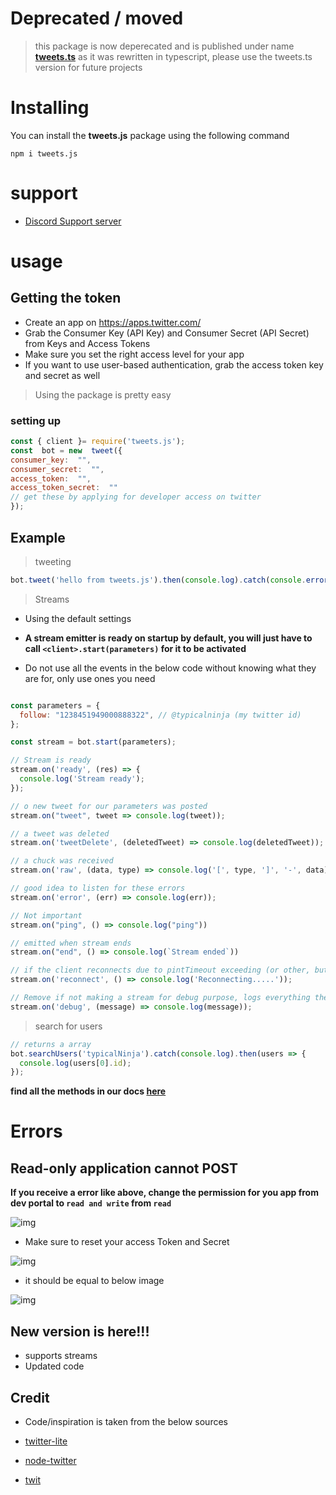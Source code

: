 # Deprecated / moved

> this package is now deperecated and is published under name **[tweets.ts](https://github.com/typicalninja493/tweets.ts)** as it was rewritten in typescript, please use the tweets.ts version for future projects


# Installing

You can install the **tweets.js** package using the following command

  

```
npm i tweets.js
```

# support

* [Discord Support server](https://discord.gg/HVnGtzMaW4)
  

# usage

## Getting the token 

* Create an app on https://apps.twitter.com/
* Grab the Consumer Key (API Key) and Consumer Secret (API Secret) from Keys and Access Tokens
* Make sure you set the right access level for your app
* If you want to use user-based authentication, grab the access token key and secret as well



> Using the package is pretty easy

### setting up

```js
const { client }= require('tweets.js');
const  bot = new  tweet({
consumer_key:  "",
consumer_secret:  "",
access_token:  "",
access_token_secret:  ""
// get these by applying for developer access on twitter
});
```

## Example


> tweeting

```js
bot.tweet('hello from tweets.js').then(console.log).catch(console.error)
```

> Streams

* Using the default settings
* **A stream emitter is ready on startup by default, you will just have to call `<client>.start(parameters)` for it to be activated**

* Do not use all the events in the below code without knowing what they are for, only use ones you need 
  
```js

const parameters = {
  follow: "1238451949000888322", // @typicalninja (my twitter id)
};

const stream = bot.start(parameters);

// Stream is ready
stream.on('ready', (res) => {
  console.log('Stream ready');
});

// o new tweet for our parameters was posted
stream.on("tweet", tweet => console.log(tweet));

// a tweet was deleted
stream.on('tweetDelete', (deletedTweet) => console.log(deletedTweet));

// a chuck was received
stream.on('raw', (data, type) => console.log('[', type, ']', '-', data));

// good idea to listen for these errors
stream.on('error', (err) => console.log(err));

// Not important
stream.on("ping", () => console.log("ping"))

// emitted when stream ends
stream.on("end", () => console.log(`Stream ended`))

// if the client reconnects due to pintTimeout exceeding (or other, but mostly pintTimeout exceeding)
stream.on('reconnect', () => console.log('Reconnecting.....'));

// Remove if not making a stream for debug purpose, logs everything the client does behind the scence
stream.on('debug', (message) => console.log(message));
```

> search for users

```js
// returns a array
bot.searchUsers('typicalNinja').catch(console.log).then(users => {
  console.log(users[0].id);
});
```

**find all the methods in our docs [here](https://tweets.axix.cf/)**


## 


# Errors

## Read-only application cannot POST

**If you receive a error like above, change the permission for you app from dev portal to `read and write` from `read`**

![img](https://user-images.githubusercontent.com/65993466/120090828-1da06880-c123-11eb-992e-f0361f3676c2.png)

* Make sure to reset your access Token and Secret

![img](https://user-images.githubusercontent.com/65993466/120090968-47a65a80-c124-11eb-8dca-e4be5fc75823.png)

* it should be equal to below image

![img](https://user-images.githubusercontent.com/65993466/120091035-cf8c6480-c124-11eb-92c2-51553bca66f8.png)

## New version is here!!!

* supports streams
* Updated code



## Credit

* Code/inspiration is taken from the below sources


* [twitter-lite](https://github.com/draftbit/twitter-lite)
* [node-twitter](https://github.com/desmondmorris/node-twitter)
* [twit](https://github.com/ttezel/twit)
